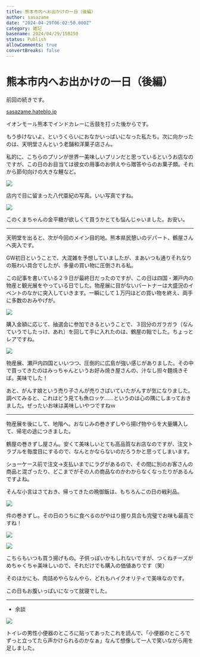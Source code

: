 ```yaml
---
title: 熊本市内へお出かけの一日（後編）
author: sasazame
date: "2024-04-29T06:02:50.000Z"
category: 雑記
basename: 2024/04/29/150250
status: Publish
allowComments: true
convertBreaks: false
---
```

# 熊本市内へお出かけの一日（後編）

前回の続きです。

[sasazame.hateblo.jp](https://sasazame.hateblo.jp/entry/2024/04/27/235911)

<!-- Extended Body -->

イオンモール熊本でインドカレーに舌鼓を打った後からです。

もう歩けないよ、というくらいにおなかいっぱいになった私たち。次に向かったのは、天明堂さんという老舗和洋菓子店さん。

私的に、こちらのプリンが世界一美味しいプリンだと思っているというお店なのですが、この日のお目当ては彼女の用事のお供えやら贈答やらのお菓子類。それから節句向けの大きな鯉など。

![](https://cdn-ak.f.st-hatena.com/images/fotolife/s/sasazame/20240429/20240429144505.jpg)

店内で目に留まった八代亜紀の写真。いい写真ですね。

![](https://cdn-ak.f.st-hatena.com/images/fotolife/s/sasazame/20240429/20240429144511.jpg)

このくまちゃんの金平糖が欲しくて買うかとても悩んじゃいました。お安い。

* * *

天明堂を出ると、次が今回のメイン目的地。熊本県民憩いのデパート、鶴屋さんへ突入です。

GW初日ということで、大混雑を予想していましたが、まあいつも通りそれなりの賑わい具合でしたが、多量の買い物に圧倒される私。

この記事を書いている２９日が最終日だったのですが、この日は四国・瀬戸内の物産と観光展をやっている日でした。物産展に目がないパートナーは大盛況のイベントのなかに突入していきます。一瞬にして１万円ほどの買い物を終え、両手に多数のおみやげが。

![](https://cdn-ak.f.st-hatena.com/images/fotolife/s/sasazame/20240429/20240429144933.jpg)

購入金額に応じて、抽選会に参加できるということで、３回分のガラガラ（なんていうでしたっけ、あれ）を回して手に入れたのは、鶴屋の飴でした。ちょっとレアですね。

![](https://cdn-ak.f.st-hatena.com/images/fotolife/s/sasazame/20240429/20240429145048.jpg)

物産展、瀬戸内四国といいつつ、圧倒的に広島が強い感じがありました。その中で買ってきたのはみっちゃんというお好み焼き屋さんの、汁なし担々麵焼きそば。美味でした！

あと、がんす娘という売り子さんが売りさばいていたがんすが気になりました。調べてみると、これはどう見ても魚ロッケ……というのは心の隅にしまっておきました。ぜったいお味は美味しいやつですねｗ

* * *

物産展を後にして、地階へ。おなじみの巻きずしやら揚げ物やらを大量購入して、帰宅の途につきました。

鶴屋の巻きずし屋さん。安くて美味しいとても高品質なお店なのですが、注文トラブルを毎度目にするので、なんとかならないのだろうかと思ってしまいます。

ショーケース前で注文→支払いまでにラグがあるので、その間に別のお客さんの商品と混ざったり、どこまでがその人の商品なのかわからなくなったりがあるんですよね。

そんな小言はさておき、帰ってきたの晩御飯は、もちろんこの日の戦利品。

![](https://cdn-ak.f.st-hatena.com/images/fotolife/s/sasazame/20240429/20240429145844.jpg)

件の巻きずし。その日のうちに食べるのがやはり握り具合も完璧でお味も最高ですね！

![](https://cdn-ak.f.st-hatena.com/images/fotolife/s/sasazame/20240429/20240429145936.jpg)

![](https://cdn-ak.f.st-hatena.com/images/fotolife/s/sasazame/20240429/20240429145852.jpg)

こちらもいつも買う揚げもの。子供っぽいかもしれないですが、つくねチーズがめちゃくちゃ美味しいので、それだけでも購入の価値ありです（笑）

そのほかにも、肉詰めやらなんやら、どれもハイクオリティで美味なのです。

この日もお腹いっぱいになって就寝でした。

* * *

-   余談

![](https://cdn-ak.f.st-hatena.com/images/fotolife/s/sasazame/20240429/20240429150146.jpg)

トイレの男性小便器のところに貼ってあったこれを読んで、「小便器のところでずっと立ってたら声かけられるのかなぁ」なんて想像して一人で笑いながら用を足しました。
